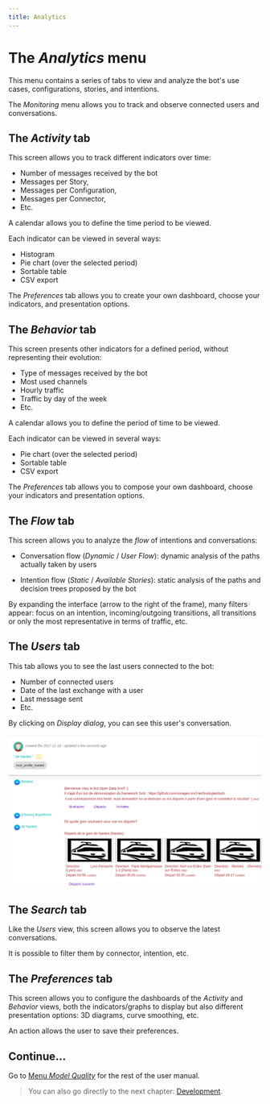 ```yaml
---
title: Analytics
---
```


# The *Analytics* menu

This menu contains a series of tabs to view and analyze the bot's use cases, configurations, stories, and intentions.

The _Monitoring_ menu allows you to track and observe connected users and conversations.

## The *Activity* tab

This screen allows you to track different indicators over time:

* Number of messages received by the bot
* Messages per Story,
* Messages per Configuration,
* Messages per Connector,
* Etc.

A calendar allows you to define the time period to be viewed.

Each indicator can be viewed in several ways:

* Histogram
* Pie chart (over the selected period)
* ​​Sortable table
* CSV export

The _Preferences_ tab allows you to create your own dashboard, choose your indicators, and presentation options.

## The *Behavior* tab

This screen presents other indicators for a defined period, without representing their evolution:

* Type of messages received by the bot
* Most used channels
* Hourly traffic
* Traffic by day of the week
* Etc.

A calendar allows you to define the period of time to be viewed.

Each indicator can be viewed in several ways:

* Pie chart (over the selected period)
* ​​Sortable table
* CSV export

The _Preferences_ tab allows you to compose your own dashboard, choose your indicators and presentation options.

## The *Flow* tab

This screen allows you to analyze the _flow_ of intentions and conversations:

* Conversation flow (_Dynamic_ / _User Flow_): dynamic analysis of the paths actually taken by users

* Intention flow (_Static_ / _Available Stories_): static analysis of the paths and decision trees proposed by the bot

By expanding the interface (arrow to the right of the frame), many filters appear: focus on an intention, incoming/outgoing transitions, all transitions or only the most representative in terms of traffic, etc.

## The _Users_ tab

This tab allows you to see the last users connected to the bot:

* Number of connected users
* Date of the last exchange with a user
* Last message sent
* Etc.

By clicking on _Display dialog_, you can see this user's conversation.

![Monitoring conversations](../../img/monitoring.png "Monitoring conversations")

## The *Search* tab

Like the _Users_ view, this screen allows you to observe the latest conversations.

It is possible to filter them by connector, intention, etc.

## The *Preferences* tab

This screen allows you to configure the dashboards of the _Activity_ and _Behavior_ views, both the indicators/graphs to display but also different presentation options:
3D diagrams, curve smoothing, etc.

An action allows the user to save their preferences.

## Continue...

Go to [Menu _Model Quality_](../../user/studio/nlu-qa.md.md) for the rest of the user manual.

> You can also go directly to the next chapter: [Development](../../../dev/modes.md).